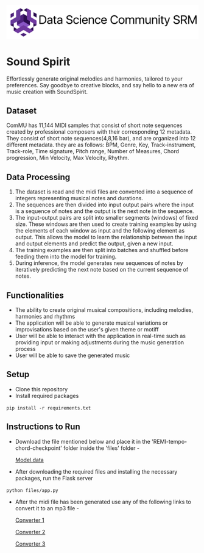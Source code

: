  ![Data Science Community](https://github.com/Data-Science-Community-SRM/template/raw/master/Header.png?raw=true)
# Sound Spirit

Effortlessly generate original melodies and harmonies, tailored to your preferences. Say goodbye to creative blocks, and say hello to a new era of music creation with SoundSpirit.

## Dataset
ComMU has 11,144 MIDI samples that consist of short note sequences created by professional composers with their corresponding 12 metadata.
They consist of short note sequences(4,8,16 bar), and are organized into 12 different metadata. they are as follows: BPM, Genre, Key, Track-instrument, Track-role, Time signature, Pitch range, Number of Measures, Chord progression, Min Velocity, Max Velocity, Rhythm.

## Data Processing
1. The dataset is read and the midi files are converted into a sequence of integers representing musical notes and durations.  
2. The sequences are then divided into input output pairs where the input is a sequence of notes and the output is the next note in the sequence. 
3. The input-output pairs are split into smaller segments (windows) of fixed size. These windows are then used to create training examples by using the elements of each window as input and the following element as output. This allows the model to learn the relationship between the input and output elements and predict the output, given a new input. 
4. The training examples are then split into batches and shuffled before feeding them into the model for training. 
5. During inference, the model generates new sequences of notes by iteratively predicting the next note based on the current sequence of notes.

## Functionalities
* The ability to create original musical compositions, including melodies, harmonies and rhythms
* The  application will be able to generate musical variations or improvisations based on the user's given theme or motiff
* User will be able to interact with the application in real-time such as providing input or making adjustments during the music generation process
* User will be able to save the generated music

## Setup
* Clone this repository
* Install required packages

```pip install -r requirements.txt```
    
## Instructions to Run
* Download the file mentioned below and place it in the 'REMI-tempo-chord-checkpoint' folder inside the 'files' folder  - 
       
   [Model.data](https://drive.google.com/file/d/152BHtFlyN69q53r4GFVlEP1y-jFyhvL0/view?usp=sharing)
* After downloading the required files and installing the necessary packages, run the Flask server

```python files/app.py```

* After the midi file has been generated use any of the following links to convert it to an mp3 file - 
   
   [Converter 1](https://www.zamzar.com/convert/midi-to-mp3/)
   
   [Converter 2](https://audio.online-convert.com/convert/midi-to-mp3)
   
   [Converter 3](https://converter.app/midi-to-mp3/)



     
     
